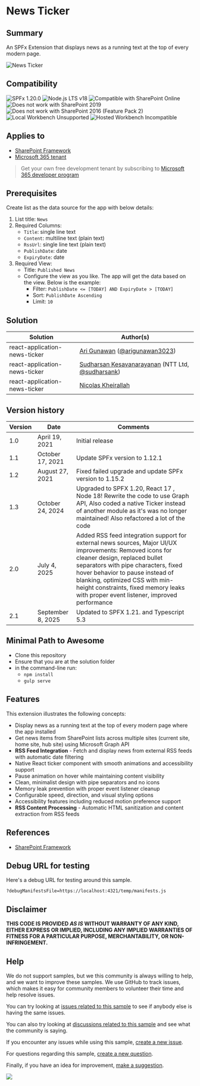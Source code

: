# News Ticker

## Summary

An SPFx Extension that displays news as a running text at the top of every modern page.

![News Ticker](./assets/react-application-news-ticker.gif)

## Compatibility

![SPFx 1.20.0](https://img.shields.io/badge/SPFx-1.20.0-green.svg)
![Node.js LTS v18](https://img.shields.io/badge/Node.js-LTS%20v18-green.svg) 
![Compatible with SharePoint Online](https://img.shields.io/badge/SharePoint%20Online-Compatible-green.svg)
![Does not work with SharePoint 2019](https://img.shields.io/badge/SharePoint%20Server%202019-Incompatible-red.svg "SharePoint Server 2019 requires SPFx 1.4.1 or lower")
![Does not work with SharePoint 2016 (Feature Pack 2)](https://img.shields.io/badge/SharePoint%20Server%202016%20(Feature%20Pack%202)-Incompatible-red.svg "SharePoint Server 2016 Feature Pack 2 requires SPFx 1.1")
![Local Workbench Unsupported](https://img.shields.io/badge/Local%20Workbench-Unsupported-red.svg "Local workbench is no longer available as of SPFx 1.13 and above")
![Hosted Workbench Incompatible](https://img.shields.io/badge/Hosted%20Workbench-Incompatible-red.svg "Does not work with hosted workbench")

## Applies to

- [SharePoint Framework](https://aka.ms/spfx)
- [Microsoft 365 tenant](https://docs.microsoft.com/en-us/sharepoint/dev/spfx/set-up-your-developer-tenant)

> Get your own free development tenant by subscribing to [Microsoft 365 developer program](http://aka.ms/o365devprogram)

## Prerequisites

Create list as the data source for the app with below details:
1. List title: `News`
2. Required Columns: 
   - `Title`: single line text
   - `Content`: multiline text (plain text)
   - `RssUrl`: single line text (plain text)
   - `PublishDate`: date
   - `ExpiryDate`: date
3. Required View:
   - Title: `Published News`
   - Configure the view as you like. The app will get the data based on the view. Below is the example:
      - Filter: `PublishDate <= [TODAY] AND ExpiryDate > [TODAY]`
      - Sort: `PublishDate Ascending`
      - Limit: `10`

## Solution

Solution|Author(s)
--------|---------
react-application-news-ticker | [Ari Gunawan](https://github.com/AriGunawan) ([@arigunawan3023](https://twitter.com/arigunawan3023))
react-application-news-ticker | [Sudharsan Kesavanarayanan](https://github.com/sudharsank) (NTT Ltd, [@sudharsank](https://twitter.com/sudharsank))
react-application-news-ticker | [Nicolas Kheirallah](https://github.com/NicolasKheirallah) 


## Version history

Version|Date|Comments
-------|----|--------
1.0|April 19, 2021|Initial release
1.1|October 17, 2021|Update SPFx version to 1.12.1
1.2|August 27, 2021|Fixed failed upgrade and update SPFx version to 1.15.2
1.3|October 24, 2024|Upgraded to SPFX 1.20, React 17 , Node 18! Rewrite the code to use Graph API, Also coded a native Ticker instead of another module as it's was no longer maintained! Also refactored a lot of the code
2.0|July 4, 2025|Added RSS feed integration support for external news sources, Major UI/UX improvements: Removed icons for cleaner design, replaced bullet separators with pipe characters, fixed hover behavior to pause instead of blanking, optimized CSS with min-height constraints, fixed memory leaks with proper event listener, improved performance
2.1|September 8, 2025|Updated to SPFX 1.21. and Typescript 5.3


## Minimal Path to Awesome

- Clone this repository
- Ensure that you are at the solution folder
- in the command-line run:
  - `npm install`
  - `gulp serve`

## Features

This extension illustrates the following concepts:

- Display news as a running text at the top of every modern page where the app installed
- Get news items from SharePoint lists across multiple sites (current site, home site, hub site) using Microsoft Graph API
- **RSS Feed Integration** - Fetch and display news from external RSS feeds with automatic date filtering
- Native React ticker component with smooth animations and accessibility support
- Pause animation on hover while maintaining content visibility
- Clean, minimalist design with pipe separators and no icons
- Memory leak prevention with proper event listener cleanup
- Configurable speed, direction, and visual styling options
- Accessibility features including reduced motion preference support
- **RSS Content Processing** - Automatic HTML sanitization and content extraction from RSS feeds

## References

- [SharePoint Framework](https://docs.microsoft.com/en-us/sharepoint/dev/spfx/sharepoint-framework-overview)


## Debug URL for testing
Here's a debug URL for testing around this sample. 

```
?debugManifestsFile=https://localhost:4321/temp/manifests.js
```

## Disclaimer
**THIS CODE IS PROVIDED *AS IS* WITHOUT WARRANTY OF ANY KIND, EITHER EXPRESS OR IMPLIED, INCLUDING ANY IMPLIED WARRANTIES OF FITNESS FOR A PARTICULAR PURPOSE, MERCHANTABILITY, OR NON-INFRINGEMENT.**

## Help

We do not support samples, but we this community is always willing to help, and we want to improve these samples. We use GitHub to track issues, which makes it easy for  community members to volunteer their time and help resolve issues.

You can try looking at [issues related to this sample](https://github.com/pnp/sp-dev-fx-extensions/issues?q=label%3Asample%3Areact-application-news-ticker) to see if anybody else is having the same issues.

You can also try looking at [discussions related to this sample](https://github.com/pnp/sp-dev-fx-extensions/discussions?discussions_q=label%3Asample%3Areact-application-news-ticker) and see what the community is saying.

If you encounter any issues while using this sample, [create a new issue](https://github.com/pnp/sp-dev-fx-extensions/issues/new?assignees=&labels=Needs%3A+Triage+%3Amag%3A%2Ctype%3Abug-suspected&template=bug-report.yml&sample=react-application-news-ticker&authors=@AriGunawan&title=react-application-news-ticker%20-%20).

For questions regarding this sample, [create a new question](https://github.com/pnp/sp-dev-fx-extensions/issues/new?assignees=&labels=Needs%3A+Triage+%3Amag%3A%2Ctype%3Abug-suspected&template=question.yml&sample=react-application-news-ticker&authors=@AriGunawan&title=react-application-news-ticker%20-%20).

Finally, if you have an idea for improvement, [make a suggestion](https://github.com/pnp/sp-dev-fx-extensions/issues/new?assignees=&labels=Needs%3A+Triage+%3Amag%3A%2Ctype%3Abug-suspected&template=suggestion.yml&sample=react-application-news-ticker&authors=@AriGunawan&title=react-application-news-ticker%20-%20).

<img src="https://m365-visitor-stats.azurewebsites.net/sp-dev-fx-extensions/samples/react-application-news-ticker" />